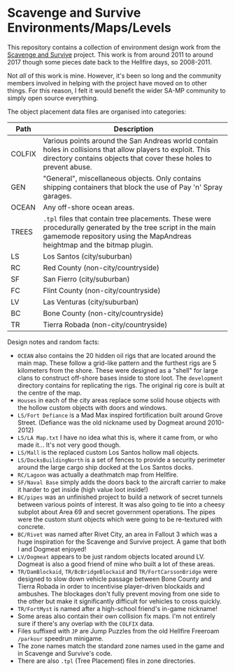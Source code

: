 # Scavenge and Survive Environments/Maps/Levels

This repository contains a collection of environment design work from the [Scavenge and Survive](https://github.com/Southclaws/ScavengeSurvive) project. This work is from around 2011 to around 2017 though some pieces date back to the Hellfire days, so 2008-2011.

Not _all_ of this work is mine. However, it's been so long and the community members involved in helping with the project have moved on to other things. For this reason, I felt it would benefit the wider SA-MP community to simply open source everything.

The object placement data files are organised into categories:

| Path   | Description                                                                                                                                                                           |
| ------ | ------------------------------------------------------------------------------------------------------------------------------------------------------------------------------------- |
| COLFIX | Various points around the San Andreas world contain holes in collisions that allow players to exploit. This directory contains objects that cover these holes to prevent abuse.       |
| GEN    | "General", miscellaneous objects. Only contains shipping containers that block the use of Pay 'n' Spray garages.                                                                      |
| OCEAN  | Any off-shore ocean areas.                                                                                                                                                            |
| TREES  | `.tpl` files that contain tree placements. These were procedurally generated by the tree script in the main gamemode repository using the MapAndreas heightmap and the bitmap plugin. |
| LS     | Los Santos (city/suburban)                                                                                                                                                            |
| RC     | Red County (non-city/countryside)                                                                                                                                                     |
| SF     | San Fierro (city/suburban)                                                                                                                                                            |
| FC     | Flint County (non-city/countryside)                                                                                                                                                   |
| LV     | Las Venturas (city/suburban)                                                                                                                                                          |
| BC     | Bone County (non-city/countryside)                                                                                                                                                    |
| TR     | Tierra Robada (non-city/countryside)                                                                                                                                                  |

Design notes and random facts:

- `OCEAN` also contains the 20 hidden oil rigs that are located around the main map. These follow a grid-like pattern and the furthest rigs are 5 kilometers from the shore. These were designed as a "shell" for large clans to construct off-shore bases inside to store loot. The `development` directory contains for replicating the rigs. The original rig core is built at the centre of the map.
- `Houses` in each of the city areas replace some solid house objects with the hollow custom objects with doors and windows.
- `LS/Fort Defiance` is a Mad Max inspired fortification built around Grove Street. (Defiance was the old nickname used by Dogmeat around 2010-2012)
- `LS/LA Map.txt` I have no idea what this is, where it came from, or who made it... It's not very good though.
- `LS/Mall` is the replaced custom Los Santos hollow mall objects.
- `LS/DocksBuildingNorth` is a set of fences to provide a security perimeter around the large cargo ship docked at the Los Santos docks.
- `RC/Lagoon` was actually a deathmatch map from Hellfire.
- `SF/Naval Base` simply adds the doors back to the aircraft carrier to make it harder to get inside (high value loot inside!)
- `BC/pipes` was an unfinished project to build a network of secret tunnels between various points of interest. It was also going to tie into a cheesy subplot about Area 69 and secret government operations. The pipes were the custom stunt objects which were going to be re-textured with concrete.
- `BC/Rivet` was named after Rivet City, an area in Fallout 3 which was a huge inspiration for the Scavenge and Survive project. A game that both I and Dogmeat enjoyed!
- `LV/Dogmeat` appears to be just random objects located around LV. Dogmeat is also a good friend of mine who built a lot of these areas.
- `TR/DamBlockaid`, `TR/BcBridgeBlockaid` and `TR/FortCarssonBridge` were designed to slow down vehicle passage between Bone County and Tierra Robada in order to incentivise player-driven blockaids and ambushes. The blockages don't fully prevent moving from one side to the other but make it significantly difficult for vehicles to cross quickly.
- `TR/FortMyst` is named after a high-school friend's in-game nickname!
- Some areas also contain their own collision fix maps. I'm not entirely sure if there's any overlap with the `COLFIX` data.
- Files suffixed with `JP` are Jump Puzzles from the old Hellfire Freeroam `/parkour` speedrun minigame.
- The zone names match the standard zone names used in the game and in Scavenge and Survive's code.
- There are also `.tpl` (Tree Placement) files in zone directories.
